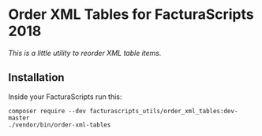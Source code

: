 # Order XML Tables for FacturaScripts 2018
*This is a little utility to reorder XML table items.*

## Installation
Inside your FacturaScripts run this:
```
composer require --dev facturascripts_utils/order_xml_tables:dev-master
./vendor/bin/order-xml-tables
```